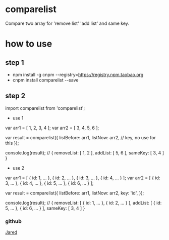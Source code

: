 # comparelist
Compare two array for 'remove list' 'add list' and same key. 

# how to use
## step 1
- npm install -g cnpm --registry=https://registry.npm.taobao.org
- cnpm install comparelist --save

## step 2
import comparelist from 'comparelist';

- use 1

var arr1 = [ 1, 2, 3, 4 ];
var arr2 = [ 3, 4, 5, 6 ];

var result = comparelist({
    listBefore: arr1, 
    listNow: arr2, 
    // key, no use for this
});

console.log(result);
// { removeList: [ 1, 2 ], addList: [ 5, 6 ], sameKey: [ 3, 4 ] }

- use 2

var arr1 = [ { id: 1, ... }, { id: 2, ... }, { id: 3, ... }, { id: 4, ... } ];
var arr2 = [ { id: 3, ... }, { id: 4, ... }, { id: 5, ... }, { id: 6, ... } ];

var result = comparelist({
    listBefore: arr1, 
    listNow: arr2, 
    key: 'id',
});

console.log(result);
// { removeList: [ { id: 1, ... }, { id: 2, ... } ], addList: [ { id: 5, ... }, { id: 6, ... } ], sameKey: [ 3, 4 ] }

### github
[Jared](https://github.com/aisriver/comparelist.git)